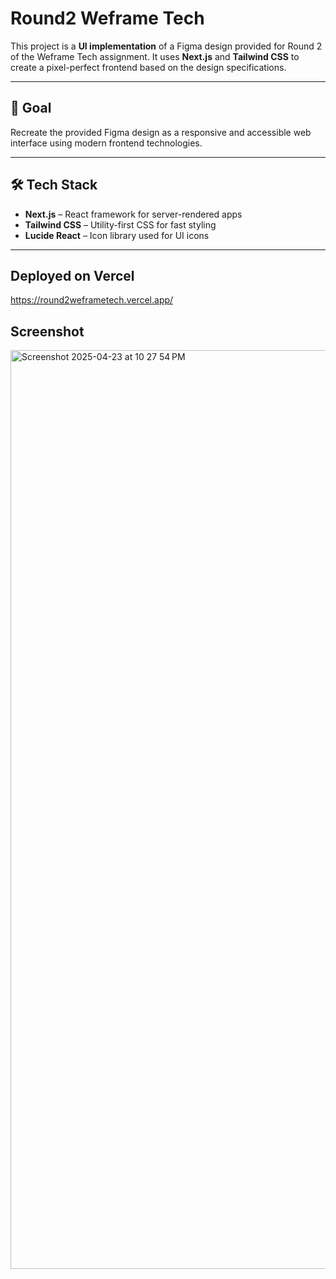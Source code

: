 # Round2 Weframe Tech 

This project is a **UI implementation** of a Figma design provided for Round 2 of the Weframe Tech assignment. It uses **Next.js** and **Tailwind CSS** to create a pixel-perfect frontend based on the design specifications.

---

## 🎨 Goal

Recreate the provided Figma design as a responsive and accessible web interface using modern frontend technologies.

---

## 🛠️ Tech Stack

- **Next.js** – React framework for server-rendered apps  
- **Tailwind CSS** – Utility-first CSS for fast styling  
- **Lucide React** – Icon library used for UI icons

---
## Deployed on Vercel
https://round2weframetech.vercel.app/

## Screenshot
<img width="1470" alt="Screenshot 2025-04-23 at 10 27 54 PM" src="https://github.com/user-attachments/assets/349ac7b2-7530-4b0a-a326-c978ba5bac67" />

